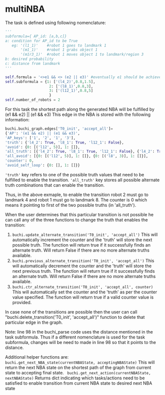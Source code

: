 # multiNBA

The task is defined using following nomenclature:

```python
'''
subformula={ AP_id: [a,b,c]}
a: condition for AP_id to be True
   eg: '(l1_1)'    #robot 1 goes to landmark 1
       '(m1_1)'    #robot 1 grabs object 1  
       '(m1r3_1)'  #robot 1 moves object 1 to landmark/region 3      
b: desired probability
c: distance from landmark
'''

self.formula = '<>e1 && <> (e2 || e3)' #eventually e1 should be achieved and eventually e2 or e3 should be achieved
self.subformula = {1: ['(l4_2)',0.8,1.5],
                    2: ['(l8_1)',0.8,3], 
                    3: ['(l12_1)',0.8,5]
                    }
self.number_of_robots = 2
```

For this task the shortest path along the generated NBA will be fulfilled by (e1 && e2) || (e1 && e3)
This edge in the NBA is stored with the following information:
```python
buchi.buchi_graph.edges['T0_init', 'accept_all']= 
{'AP': '(e1 && e2) || (e1 && e3)', 
'AP_keys': ['1', '2', '1', '3'], 
'truth': {'l4_2': True, 'l8_1': True, 'l12_1': False}, 
'avoid': {0: [('l12', 5)], 1: []},
'all_truth': [{'l4_2': True, 'l8_1': True, 'l12_1': False}, {'l4_2': True, 'l12_1': True, 'l8_1': False}], 
'all_avoid': [{0: [('l12', 5)], 1: []}, {0: [('l8', 3)], 1: []}], 
'counter': 0, 
'avoid_self_loop': {0: [], 1: []}} 
```
```'truth'``` key refers to one of the possible truth values that need to be fulfilled to enable the transition.
```'all_truth'``` key stores all possible alternate truth combinations that can enable the transition.

Thus, in the above exmaple, to enable the transition robot 2 must go to landmark 4 and robot 1 must go to landmark 8. The counter is 0 which means it pointing to first of the two possible truths (in 'all_truth'). 

When the user determines that this particular transition is not possible he can call any of the three functions to change the truth that enables the transition:
1)  ```buchi.update_alternate_transition('T0_init', 'accept_all')```
        This will automatically increment the counter and the 'truth' will store the next possible truth. The function will return true if it successfully finds an alternate truth. Will return False if there are no more alternate truths available.
2) ```buchi.previous_alternate_transition('T0_init', 'accept_all')```
        This will automatically decrement the counter and the 'truth' will store the next previous truth. The function will return true if it successfully finds an alternate truth. Will return False if there are no more alternate truths available.
3) ```buchi.ctr_alternate_transition('T0_init', 'accept_all', counter)```
        This will automatically set the counter and the 'truth' as per the counter value specified. The function will return true if a valid counter value is provided.

In case none of the transitions are possible then the user can call "buchi.delete_transition('T0_init', 'accept_all')" function to delete that particular edge in the graph. 


Note:  line 98 in the buchi_parse code uses the distance mentioned in the task subformula. Thus if a different nomenclature is used for the task subformula, changes will be need to made in line 98 so that it points to the distance.

Additional helper functions are:
``` buchi.get_next_NBA_state(currentNBAState, acceptingNBAState)```
      This will return the next NBA state on the shortest path of the graph from current state to accepting final state.
``` buchi.get_next_action(currentNBAState, nextNBAState)```
      Returns dict indicating which tasks/actions need to be satisfied to enable transition from current NBA state to desired next NBA state
